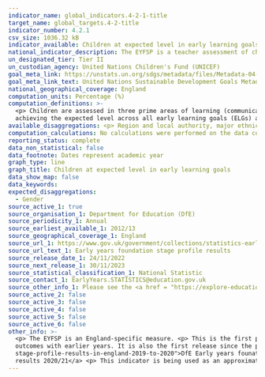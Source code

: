```yaml
---
indicator_name: global_indicators.4-2-1-title
target_name: global_targets.4-2-title
indicator_number: 4.2.1
csv_size: 1036.32 kB
indicator_available: Children at expected level in early learning goals as specified by the United Kingdom early years foundation stage profile (EYFSP).
national_indicator_description: The EYFSP is a teacher assessment of children’s development at the end of the early years foundation stage (the end of the academic year in which the child turns five years old – this is typically at the end of the Reception year).
un_designated_tier: Tier II
un_custodian_agency: United Nations Children's Fund (UNICEF)
goal_meta_link: https://unstats.un.org/sdgs/metadata/files/Metadata-04-02-01.pdf
goal_meta_link_text: United Nations Sustainable Development Goals Metadata (PDF 4.0 MB)
national_geographical_coverage: England
computation_units: Percentage (%)
computation_definitions: >-
  <p> Children are assessed in three prime areas of learning (communication and language, physical development and personal and social emotional development) and four specific areas of learning (expressive arts and design, literacy, mathematics, understanding the world). </p> <p> Children
  achieving the expected level across all early learning goals (ELGs) are those with an ‘expected’ level of development in all 17 ELGs.
available_disaggregations: <p> Region and local authority, major ethnic group, free school meals, Prime areas of learning and their higher sub-categories. Minor ethnic group, special educational needs, specific areas of learning and the lower learning sub-categories are not displayed here due to the size of the complete data set. <p> Prior to 2021/22, Chinese children were included in the 'Other' category. Based on new guidance, Chinese children are now included in the 'Asian' category in the 2021/22 data, and the 'Unclassified' ethnic group category describes cases where a child's ethnicity was refused or not obtained. These children are included in the 'Total' numbers.
computation_calculations: No calculations were performed on the data collected from this source. For more information please visit the source website.
reporting_status: complete
data_non_statistical: false
data_footnote: Dates represent academic year
graph_type: line
graph_title: Children at expected level in early learning goals
data_show_map: false
data_keywords:
expected_disaggregations:
  - Gender
source_active_1: true
source_organisation_1: Department for Education (DfE)
source_periodicity_1: Annual
source_earliest_available_1: 2012/13
source_geographical_coverage_1: England
source_url_1: https://www.gov.uk/government/collections/statistics-early-years-foundation-stage-profile
source_url_text_1: Early years foundation stage profile results
source_release_date_1: 24/11/2022
source_next_release_1: 30/11/2023
source_statistical_classification_1: National Statistic
source_contact_1: EarlyYears.STATISTICS@education.gov.uk
source_other_info_1: Please see the <a href = "https://explore-education-statistics.service.gov.uk/methodology/early-years-foundation-stage-profile-results-methodology"> </a>
source_active_2: false
source_active_3: false
source_active_4: false
source_active_5: false
source_active_6: false
other_info: >-
  <p> The EYFSP is an England-specific measure. <p> This is the first publication since the 2021/22 EYFS reforms were introduced in September 2021. As part of those reforms, the EYFS profile was significantly revised. It is therefore not possible to directly compare 2021/22 assessment
  outcomes with earlier years. It is also the first release since the publication of the 2018/19 statistics, as the 2019/20 and 2020/21 data collections were cancelled due to coronavirus (COVID-19). <a href = "https://www.gov.uk/government/statistics/announcements/early-years-foundation-
  stage-profile-results-in-england-2019-to-2020">DfE Early years founation stage profile results 2019/20</a> and <a href = "https://www.gov.uk/government/statistics/announcements/early-years-foundation-stage-profile-results-in-england-2020-to-2021">DfE Early years foundation stage profile
  results 2020/21</a> <p> This indicator is being used as an approximation of the UN SDG Indicator. Where possible, we will work to identify or develop UK data to meet the global indicator specification. This indicator has been identified in collaboration with topic experts.
---
```

